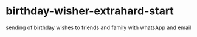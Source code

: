 # birthday-wisher-extrahard-start
 sending of birthday wishes to friends and family with whatsApp and email
